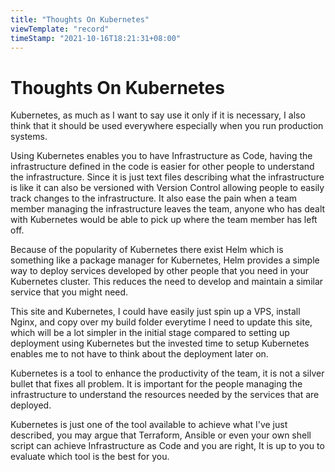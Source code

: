 ```yaml
---
title: "Thoughts On Kubernetes"
viewTemplate: "record"
timeStamp: "2021-10-16T18:21:31+08:00"
---
```

# Thoughts On Kubernetes

Kubernetes, as much as I want to say use it only if it is necessary, I also think that it should be used everywhere especially when you run production systems.

Using Kubernetes enables you to have Infrastructure as Code, having the infrastructure defined in the code is easier for other people to understand the infrastructure. Since it is just text files describing what the infrastructure is like it can also be versioned with Version Control allowing people to easily track changes to the infrastructure. It also ease the pain when a team member managing the infrastructure leaves the team, anyone who has dealt with Kubernetes would be able to pick up where the team member has left off.

Because of the popularity of Kubernetes there exist Helm which is something like a package manager for Kubernetes, Helm provides a simple way to deploy services developed by other people that you need in your Kubernetes cluster. This reduces the need to develop and maintain a similar service that you might need.

This site and Kubernetes, I could have easily just spin up a VPS, install Nginx, and copy over my build folder everytime I need to update this site, which will be a lot simpler in the initial stage compared to setting up deployment using Kubernetes but the invested time to setup Kubernetes enables me to not have to think about the deployment later on.

Kubernetes is a tool to enhance the productivity of the team, it is not a silver bullet that fixes all problem. It is important for the people managing the infrastructure to understand the resources needed by the services that are deployed.

Kubernetes is just one of the tool available to achieve what I've just described, you may argue that Terraform, Ansible or even your own shell script can achieve Infrastructure as Code and you are right, It is up to you to evaluate which tool is the best for you.
